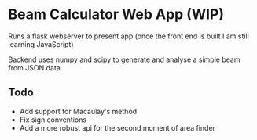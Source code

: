 # Beam Calculator Web App (WIP)

Runs a flask webserver to present app (once the front end is built I am still learning JavaScript)

Backend uses numpy and scipy to generate and analyse a simple beam from JSON data.

## Todo

- Add support for Macaulay's method
- Fix sign conventions
- Add a more robust api for the second moment of area finder
